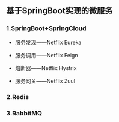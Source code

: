 ## 基于SpringBoot实现的微服务



### 1.SpringBoot+SpringCloud

- 服务发现——Netflix Eureka

- 服务调用——Netflix Feign
- 熔断器——Netflix Hystrix
- 服务网关——Netflix Zuul


### 2.Redis

### 3.RabbitMQ

